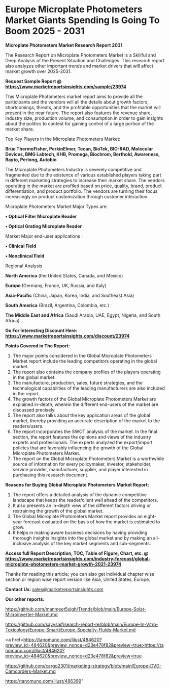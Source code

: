 # Europe Microplate Photometers Market Giants Spending Is Going To Boom 2025 - 2031

<strong>Microplate Photometers Market Research Report 2031</strong>

The Research Report on Microplate Photometers Market is a Skillful and Deep Analysis of the Present Situation and Challenges. This research report also analyzes other important trends and market drivers that will affect market growth over 2025-2031.

<strong>Request Sample Report @ <a href=https://www.marketreportsinsights.com/sample/23974>https://www.marketreportsinsights.com/sample/23974</a></strong>

This Microplate Photometers market report aims to provide all the participants and the vendors will all the details about growth factors, shortcomings, threats, and the profitable opportunities that the market will present in the near future. The report also features the revenue share, industry size, production volume, and consumption in order to gain insights about the politics to contest for gaining control of a large portion of the market share.

Top Key Players in the Microplate Photometers Market:

<strong>Brüe ThermoFisher, PerkinElmer, Tecan, BioTek, BIO-RAD, Molecular Devices, BMG Labtech, KHB, Promega, Biochrom, Berthold, Awareness, Rayto, Perlong, Autobio</strong>

The Microplate Photometers Industry is severely competitive and fragmented due to the existence of various established players taking part in different marketing strategies to increase their market share. The vendors operating in the market are profiled based on price, quality, brand, product differentiation, and product portfolio. The vendors are turning their focus increasingly on product customization through customer interaction.

Microplate Photometers Market Major Types are:

<strong>• Optical Filter Microplate Reader

• Optical Grating Microplate Reader</strong>

Market Major end-user applications :

<strong>• Clinical Field

• Nonclinical Field</strong>

Regional Analysis

</u><strong><b>North America</b></strong> (the United States, Canada, and Mexico)

<strong><b>Europe </b></strong>(Germany, France, UK, Russia, and Italy)

<strong><b>Asia-Pacific</b></strong> (China, Japan, Korea, India, and Southeast Asia)

<strong><b>South America</b></strong> (Brazil, Argentina, Colombia, etc.)

<strong><b>The Middle East and Africa</b></strong> (Saudi Arabia, UAE, Egypt, Nigeria, and South Africa)

<strong>Go For Interesting Discount Here: <a href=https://www.marketreportsinsights.com/discount/23974>https://www.marketreportsinsights.com/discount/23974</a></strong>

<strong>Points Covered in The Report:</strong>
<ol>
  <li>The major points considered in the Global Microplate Photometers Market report include the leading competitors operating in the global market.</li>
  <li>The report also contains the company profiles of the players operating in the global market.</li>
  <li>The manufacture, production, sales, future strategies, and the technological capabilities of the leading manufacturers are also included in the report.</li>
  <li>The growth factors of the Global Microplate Photometers Market are explained in-depth, wherein the different end-users of the market are discussed precisely.</li>
  <li>The report also talks about the key application areas of the global market, thereby providing an accurate description of the market to the readers/users.</li>
  <li>The report incorporates the SWOT analysis of the market. In the final section, the report features the opinions and views of the industry experts and professionals. The experts analyzed the export/import policies that are favorably influencing the growth of the Global Microplate Photometers Market.</li>
  <li>The report on the Global Microplate Photometers Market is a worthwhile source of information for every policymaker, investor, stakeholder, service provider, manufacturer, supplier, and player interested in purchasing this research document.</li>
</ol>
<strong>Reasons for Buying Global Microplate Photometers Market Report:</strong>

<ol>
  <li>The report offers a detailed analysis of the dynamic competitive landscape that keeps the reader/client well ahead of the competitors.</li>
  <li>It also presents an in-depth view of the different factors driving or restraining the growth of the global market.</li>
  <li>The Global Microplate Photometers Market report provides an eight-year forecast evaluated on the basis of how the market is estimated to grow.</li>
  <li>It helps in making aware business decisions by having providing thorough insights insights into the global market and by making an all-inclusive analysis of the key market segments and sub-segments.</li>
</ol>
<strong>Access full Report Description, TOC, Table of Figure, Chart, etc. @ <a href=https://www.marketreportsinsights.com/industry-forecast/global-microplate-photometers-market-growth-2021-23974>https://www.marketreportsinsights.com/industry-forecast/global-microplate-photometers-market-growth-2021-23974</a></strong>


Thanks for reading this article; you can also get individual chapter wise section or region wise report version like Asia, United States, Europe.

<strong>Contact Us:</strong>
sales@marketreportsinsights.com

<strong>Our other reports:</strong>

<a href=https://github.com/manmeet5sigh/Trends/blob/main/Europe-Solar-Microinverter-Market.md>https://github.com/manmeet5sigh/Trends/blob/main/Europe-Solar-Microinverter-Market.md</a>

<a href=https://github.com/sayysaif/search-report-re/blob/main/Europe-In-Vitro-Toxicology/Europe-Smart/Europe-Specialty-Fluids-Market.md>https://github.com/sayysaif/search-report-re/blob/main/Europe-In-Vitro-Toxicology/Europe-Smart/Europe-Specialty-Fluids-Market.md</a>

<a href=https://tanomuno.com/illust/484620?preview_id=484620&preview_nonce=d23e478f82&preview=true>https://tanomuno.com/illust/484620?preview_id=484620&preview_nonce=d23e478f82&preview=true</a>

<a href=https://github.com/cargo2301/marketing-strategy/blob/main/Europe-DVD-Camcorders-Market.md>https://github.com/cargo2301/marketing-strategy/blob/main/Europe-DVD-Camcorders-Market.md</a>

<a href=https://tanomuno.com/illust/486399>https://tanomuno.com/illust/486399</a>"
